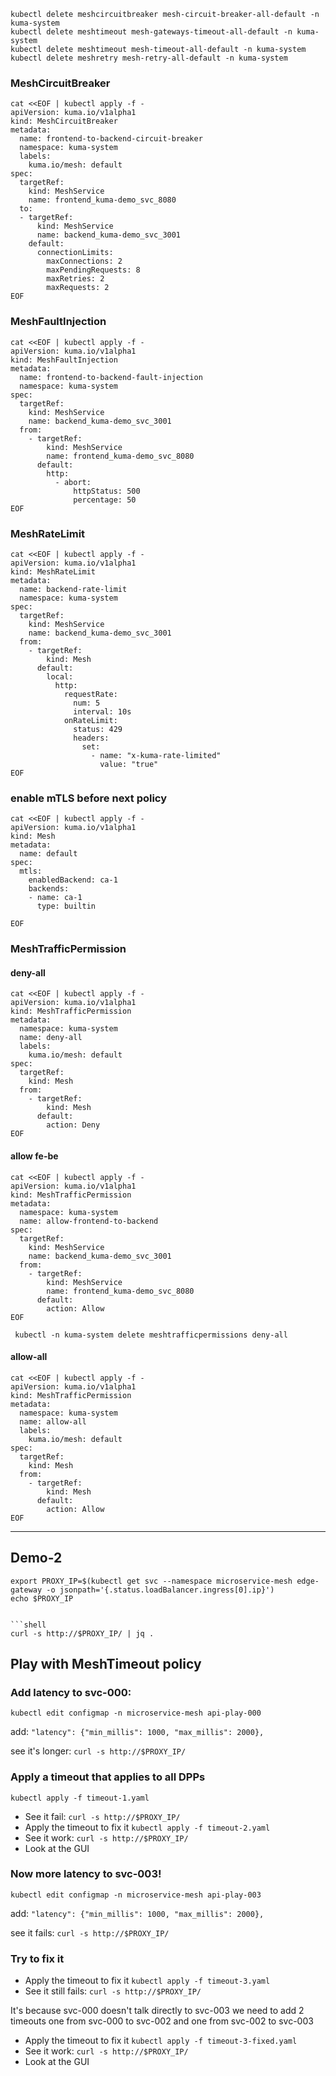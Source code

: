 ```
kubectl delete meshcircuitbreaker mesh-circuit-breaker-all-default -n kuma-system
kubectl delete meshtimeout mesh-gateways-timeout-all-default -n kuma-system
kubectl delete meshtimeout mesh-timeout-all-default -n kuma-system
kubectl delete meshretry mesh-retry-all-default -n kuma-system
```

### MeshCircuitBreaker
```
cat <<EOF | kubectl apply -f -
apiVersion: kuma.io/v1alpha1
kind: MeshCircuitBreaker
metadata:
  name: frontend-to-backend-circuit-breaker
  namespace: kuma-system
  labels:
    kuma.io/mesh: default
spec:
  targetRef:
    kind: MeshService
    name: frontend_kuma-demo_svc_8080
  to:
  - targetRef:
      kind: MeshService
      name: backend_kuma-demo_svc_3001
    default:
      connectionLimits:
        maxConnections: 2
        maxPendingRequests: 8
        maxRetries: 2
        maxRequests: 2
EOF
```

### MeshFaultInjection
```
cat <<EOF | kubectl apply -f -
apiVersion: kuma.io/v1alpha1
kind: MeshFaultInjection
metadata:
  name: frontend-to-backend-fault-injection
  namespace: kuma-system
spec:
  targetRef:
    kind: MeshService
    name: backend_kuma-demo_svc_3001
  from:
    - targetRef:
        kind: MeshService
        name: frontend_kuma-demo_svc_8080
      default:
        http:
          - abort:
              httpStatus: 500
              percentage: 50
EOF
```


### MeshRateLimit
```
cat <<EOF | kubectl apply -f -
apiVersion: kuma.io/v1alpha1
kind: MeshRateLimit
metadata:
  name: backend-rate-limit
  namespace: kuma-system
spec:
  targetRef:
    kind: MeshService
    name: backend_kuma-demo_svc_3001
  from:
    - targetRef:
        kind: Mesh
      default:
        local:
          http:
            requestRate:
              num: 5
              interval: 10s
            onRateLimit:
              status: 429
              headers:
                set:
                  - name: "x-kuma-rate-limited"
                    value: "true"
EOF
```
### enable mTLS before next policy
```
cat <<EOF | kubectl apply -f - 
apiVersion: kuma.io/v1alpha1
kind: Mesh
metadata:
  name: default
spec:
  mtls:
    enabledBackend: ca-1
    backends:
    - name: ca-1
      type: builtin

EOF
```
### MeshTrafficPermission

#### deny-all
```
cat <<EOF | kubectl apply -f -
apiVersion: kuma.io/v1alpha1
kind: MeshTrafficPermission
metadata:
  namespace: kuma-system
  name: deny-all
  labels:
    kuma.io/mesh: default
spec:
  targetRef: 
    kind: Mesh
  from:
    - targetRef: 
        kind: Mesh
      default: 
        action: Deny
EOF
```
#### allow fe-be
```
cat <<EOF | kubectl apply -f -
apiVersion: kuma.io/v1alpha1
kind: MeshTrafficPermission
metadata:
  namespace: kuma-system
  name: allow-frontend-to-backend
spec:
  targetRef:
    kind: MeshService
    name: backend_kuma-demo_svc_3001
  from:
    - targetRef:
        kind: MeshService
        name: frontend_kuma-demo_svc_8080
      default:
        action: Allow
EOF
```
``` kubectl -n kuma-system delete meshtrafficpermissions deny-all```

#### allow-all
```
cat <<EOF | kubectl apply -f -
apiVersion: kuma.io/v1alpha1
kind: MeshTrafficPermission
metadata:
  namespace: kuma-system
  name: allow-all
  labels:
    kuma.io/mesh: default
spec:
  targetRef: 
    kind: Mesh
  from:
    - targetRef: 
        kind: Mesh
      default: 
        action: Allow
EOF
```

---------------------

## Demo-2

```shell
export PROXY_IP=$(kubectl get svc --namespace microservice-mesh edge-gateway -o jsonpath='{.status.loadBalancer.ingress[0].ip}')
echo $PROXY_IP


```shell
curl -s http://$PROXY_IP/ | jq .
```


## Play with MeshTimeout policy

### Add latency to svc-000:

```shell
kubectl edit configmap -n microservice-mesh api-play-000
```

add: `"latency": {"min_millis": 1000, "max_millis": 2000},` 

see it's longer: `curl -s http://$PROXY_IP/`

### Apply a timeout that applies to all DPPs

```shell
kubectl apply -f timeout-1.yaml
```

- See it fail: `curl -s http://$PROXY_IP/`
- Apply the timeout to fix it `kubectl apply -f timeout-2.yaml`
- See it work: `curl -s http://$PROXY_IP/`
- Look at the GUI

### Now more latency to svc-003!

```shell
kubectl edit configmap -n microservice-mesh api-play-003
```

add: `"latency": {"min_millis": 1000, "max_millis": 2000},`

see it fails: `curl -s http://$PROXY_IP/`

### Try to fix it

- Apply the timeout to fix it `kubectl apply -f timeout-3.yaml`
- See it still fails: `curl -s http://$PROXY_IP/`

It's because svc-000 doesn't talk directly to svc-003 we need to add 2 timeouts one from svc-000 to svc-002 and one from svc-002 to svc-003

- Apply the timeout to fix it `kubectl apply -f timeout-3-fixed.yaml`
- See it work: `curl -s http://$PROXY_IP/`
- Look at the GUI
